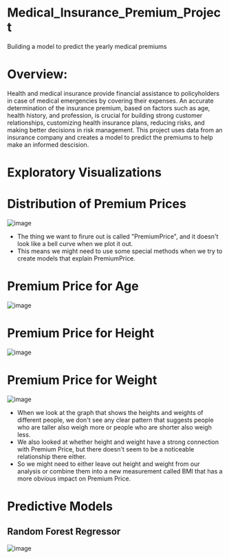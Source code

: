 # **Medical_Insurance_Premium_Project**
 Building a model to predict the yearly medical premiums

# **Overview:**

Health and medical insurance provide financial assistance to policyholders in case of medical emergencies by covering their expenses. An accurate determination of the insurance premium, based on factors such as age, health history, and profession, is crucial for building strong customer relationships, customizing health insurance plans, reducing risks, and making better decisions in risk management. This project uses data from an insurance company and creates a model to predict the premiums to help make an informed descision.

# **Exploratory Visualizations**

# **Distribution of Premium Prices**

![image](https://user-images.githubusercontent.com/117705408/235576300-7d34449e-9f8e-4347-a405-3e3c01894d14.png)

- The thing we want to firure out is called "PremiumPrice", and it  doesn't look like a bell curve when we plot it out. 
- This means we might need to use some special methods when we try to create models that explain PremiumPrice.

# **Premium Price for Age**

![image](https://user-images.githubusercontent.com/117705408/235576347-9e1fd6f4-87b0-473d-b9ca-5ccfd3207d48.png)

# **Premium Price for Height**

![image](https://user-images.githubusercontent.com/117705408/235576479-3fb41200-47af-42e1-8e76-8669cc37e1e3.png)

# **Premium Price for Weight**

![image](https://user-images.githubusercontent.com/117705408/235576532-55bf1548-583f-42b4-80d8-8041f6c0bc21.png)

- When we look at the graph that shows the heights and weights of different people, we don't see any clear pattern that suggests people who are taller also weigh more or people who are shorter also weigh less. 
- We also looked at whether height and weight have a strong connection with Premium Price, but there doesn't seem to be a noticeable relationship there either.
- So we might need to either leave out height and weight from our analysis or combine them into a new measurement called BMI that has a more obvious impact on Premium Price.

# **Predictive Models**

## **Random Forest Regressor**


![image](https://user-images.githubusercontent.com/117705408/235576792-feaf08f6-b65f-468a-bbf3-22d4ff3a46bb.png)

